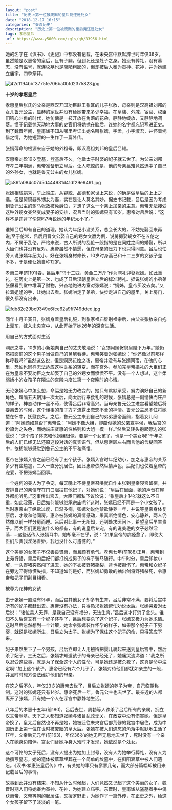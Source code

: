 ```yaml
---
layout: "post"
title: "历史上第一位被废黜的皇后竟还是处女"
date: "2018-12-17 16:15"
categories: "秦汉历史"
description: "历史上第一位被废黜的皇后竟还是处女"
tags: 孝惠皇后
url: https://www.y5000.com/zgls/qh/33956.html
---
```






她的名字在《汉书》、《史记》中都没有记载，在未央宫中默默辞世时年仅36岁。虽然她是汉惠帝的皇后，且有子嗣，但到死还是处子之身。她没有葬礼，没有墓志，没有谥号，就连坟墓也是简陋粗鄙的，但却被后人奉为蚕神、花神，并为她建立庙宇，四季祭拜。

![42c1194bbf3775fe706ba0bfd2375823.jpg](https://img.y5000.com/uploads/allimg/180930/42c1194bbf3775fe706ba0bfd2375823.jpg)

 **十岁的孝惠皇后**

孝惠皇后张氏的父亲是西汉开国功臣赵王张耳的儿子张敖，母亲则是汉高祖刘邦的女儿鲁元公主，显赫的家世并没有给她带来多少幸福，在皇族、外戚、宦官、权臣们钩心斗角的时代，她仿佛是一枝开放在角落的花朵，静静地绽放，又静静地凋落。惯于记载惊天动地大事的史官们将她抛在脑后，连她的名字都忘记写进正史。到了魏晋年间，皇甫谧不知从哪里考证出她名叫张嫣，字孟，小字淑君，并怀着惋惜之情，为她短暂的一生作了一篇外传。

张嫣薄命的根源来自于她的外祖母，即汉高祖刘邦的皇后吕雉。

汉惠帝刘盈19岁登基，登基后不久，他做太子时娶的妃子就去世了。为父亲刘邦守孝三年期满，惠帝准备册立皇后。让人吃惊的是，他的母亲吕雉竟然选中了自己的外孙女，也就是鲁元公主的女儿张嫣。

![c89fa084c07d5d444931d41df29e9491.jpg](https://img.y5000.com/uploads/allimg/180930/c89fa084c07d5d444931d41df29e9491.jpg)

张嫣相貌娟秀，举止端庄，从容貌、品德和家世上来说，的确是做皇后的上上之选。但是舅舅娶外甥女为妻，实在是让人莫名其妙。据史书记载，吕后是因为考虑到鲁元公主的驸马张敖被免爵位，才想了这么一个亲上加亲的主意。惠帝无法接受这种外甥女突然变成妻子的安排，况且当时的张嫣只有10岁。惠帝对吕后说：“这样不是违背了伦常吗?再说她的年纪太小了。”

谁知吕后却有自己的道理，她认为年纪小没关系，总会长大的，不妨先娶回来再说;至于伦常，吕后用晋文公娶自己的甥女文嬴为例，说舅舅娶甥女不在五伦之内，不属于乱伦。严格来说，古人所说的乱伦一般指的是在同姓之间的婚娶，所以大臣们也并没有反对。惠帝虽然不情愿，但在母亲的压力下也只得同意。吕后也怕旁人说张嫣年纪太小，好在张嫣身材修长，10岁时身高已和十二三岁的女孩子差不多，于是便让她自称12岁。

孝惠三年(前191)春，吕后用“马十二匹，黄金二万斤”作为聘礼迎娶张嫣。如此重礼，在历史上是第一次，也成了日后汉朝皇帝立后的标准聘礼。据说张嫣的小弟弟张偃看到堂中堆满了财物，兴奋地跑进内室对张嫣说：“嫣姊，皇帝买汝去矣。”又拉着姐姐的手，让她出去看。张嫣哄走了弟弟，快步走进自己的屋里，关上房门，很久都没有出来。

![fdb82c29bc9349e6fce62a9ff749dded.jpg](https://img.y5000.com/uploads/allimg/180930/fdb82c29bc9349e6fce62a9ff749dded.jpg)

同年十月壬寅日，张嫣身着皇后礼服，到张家祖庙辞别祖宗后，由父亲张敖亲自抱上辇车，嫁入未央宫中，从此开始了她26年的深宫生活。

用自己的方式面对生活

洞房之中，10岁的小新娘向自己的丈夫敬酒说：“女甥阿嫣贺舅皇陛下万年。”她仍然把面前的这个男子当做自己的舅舅看待。惠帝笑着对张嫣说：“你还像以前那样称呼我吗?”虽然这么说，但是洞房花烛之夜，惠帝并没有与张嫣同宿，在他的心里，恐怕也同样无法适应这种关系的转变。而在宫外，参加完皇帝婚礼的大臣们正在为皇帝不娶功臣之女却娶了自己的外甥女而愤愤不平。没有一个人想过，这个柔弱娇小的女孩子在陌生的宫殿内度过第一个夜晚时的心情。

无论张嫣心中怎么想，命运是她无力改变的，她只有默默承受，努力演好自己的新角色。每隔五天朝拜一次太后，向太后行奉食礼的时候，张嫣总是一副愉快而庄严的样子，神态动作一丝不苟，使得吕后非常高兴。当母亲鲁元公主进宫看望她后将要离去的时候，这个懂事的孩子方才流露出恋恋不舍的神情。鲁元公主忍不住将她搂在怀中，抚慰良久。之后，鲁元公主来到自己的弟弟惠帝面前，指着女儿问道：“阿嫣颇如意否?”惠帝说：“阿嫣不像大姐，却酷似她的父亲宣平侯，我后宫的粉黛为之失色，而她端庄贤惠的性格则和大姐一模一样。”然后又转头抱起旁边的张偃说：“这个孩子体态和他姐姐很像，要是一个女孩子，也是一个美女啊!”千年之后的人们已经无法还原这段对话的真实语气，但从惠帝顾左右而言他的含糊回答中，依稀能够感觉到鲁元公主的不平和痛惜。

惠帝在张嫣入宫之前已经有了五个孩子。张嫣入宫时年纪幼小，加之与惠帝的关系多少有些尴尬，二人一直分别居住。因此惠帝依然纵情声色，后妃们也仗着皇帝的宠爱，不把张嫣当回事。

一个姓何的美人为了争宠，每天晚上不待皇帝召唤就自作主张到皇帝寝宫留宿，并安排自己的亲信守在门口阻拦其他妃子，对她们说：“皇后在里面，她的声音在屋外都能听见。”这事传出宫去，大臣们都私下议论说：“张皇后才14岁就这么不自重，如此淫荡，日后如何能够继承宗庙呢?”这时，张嫣已经不再是一个小女孩了。当时惠帝由于纵欲过度，日渐多病，张嫣劝说他禁欲静养一年，并说等皇帝身体复原后，才敢和他同房。惠帝被张嫣的真情感动，果真断绝情色，安心静养，两人仍然像以前一样分房而睡。吕后对此事一无所知，还到处求医问卜，希望皇后早生贵子。而大臣们更是说什么的都有，有的说皇后专宠，有的说美艳的女子必然淫荡……这些话传入张嫣耳中，她却毫不在乎，说：“如果皇帝的病痊愈了，即使大臣们斥责我淫荡善妒，我也没什么可遗憾的。”

这个美丽的女孩子不仅善良贤惠，而且颇有勇气。孝惠七年(前188)正月，惠帝到上苑行猎，皇后和后妃们都打扮成男子的样子骑马随行。中午时分，皇后卸妆小解，一头野猪突然闯了进去，她的下衣被野猪撕裂，背也被擦伤了。惠帝和众妃子在旁边吓得惊慌失措，不知道如何是好，而张嫣却勇敢的抽出剑将野猪杀死，令惠帝和妃子们刮目相看。

被尊为花神的女孩

由于张嫣一直没有怀孕，而后宫其他女子却多有生育，吕后非常不满，要将后宫中所有的妃子都赶出去。惠帝没有办法，只得恳求张嫣帮忙劝说太后。张嫣哭着对太后说：“诸位美人无罪，是我自己没有福分，无法生育。”吕后这才打消了念头。谁知不久后宫又有一个妃子怀孕了，吕后想要杀了这个妃子，张嫣又极力为她求情。这时吕后忽然想到一个计策，她命令张嫣装作怀孕的样子，如果那个妃子产下男婴，就说是张嫣所生，日后立为太子。张嫣为了保住这个妃子的命，只得答应下来。

妃子果然生下了一个男孩，吕后立即让人用襁褓把婴儿裹起来送到皇后宫中，然后杀了妃子。三天之后，张嫣才知道孩子的母亲已经死了，她痛哭流涕道：“我之所以忍受这些事，就是为了保全这个人的性命，可是她还是被杀死了，这真是命中注定啊!”加上这个孩子，惠帝已经有六个儿子了，张嫣对待他们都犹如亲生的一般，并且时时想方设法维护他们的母亲。

在这之后不久，年仅23岁的惠帝去世了，吕后立张嫣的养子为帝，自己临朝称制。这时的张嫣还只有14岁。惠帝死后一年，鲁元公主也去世了。最亲近的人都离开了张嫣，只有她一个人在深宫中静静地生活。

八年后的孝惠十五年(前180)，吕后去世，周勃等人诛杀了吕后所有的亲属，拥立汉文帝登基。天下之人都知道张嫣与诸吕乱政无关，在政变中没有伤害她。但是皇帝换了，皇太后自然也不再是她，她被迁往未央宫后部荒僻的北宫中居住，成为中国历史上第一位在世时被废黜的皇太后。张嫣在被人们遗忘的角落中默默地生活了17年，文帝后元元年(前163)，年仅36岁的她无声无息地去世了，死时没有一个亲人在她身边陪伴。宫女们替她净身入殓时才发现，她依然是个处女。

这个可怜的女子死后，没有人提出为她加上封号，没有人为她举行葬礼，没有人为她撰写墓志，她的遗体被草草埋葬在一个简单的坟墓中，在斜阳衰草中被人们遗忘。《汉书·孝惠张皇后传》中，有关她的事只有寥寥几句，而大部分篇幅却被用来记载吕后的事情。

故事到此并没有结束，不知从什么时候起，人们竟然又记起了这个美丽的女子，魏晋时期人们将她奉为蚕神、花神，为她建立庙宇。东晋时，皇甫谧从盗墓者手中偶获惠帝、文帝等朝的起居注，又搜罗野史，为她作了一篇外传，在正史之外，给这个女孩子留下了淡淡的一笔。

  
